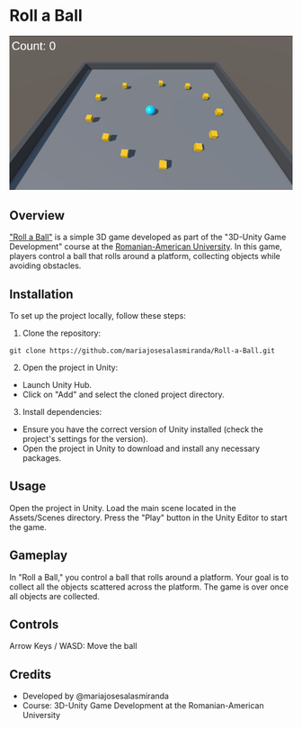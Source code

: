# Roll a Ball
![Roll a Ball Game](3d_unity.png)
## Overview
["Roll a Ball"](https://learn.unity.com/project/roll-a-ball?uv=2022.3) is a simple 3D game developed as part of the "3D-Unity Game Development" course at the [Romanian-American University](https://www.rau.ro/?lang=en). In this game, players control a ball that rolls around a platform, collecting objects while avoiding obstacles.

## Installation
To set up the project locally, follow these steps:
1. Clone the repository:
```
git clone https://github.com/mariajosesalasmiranda/Roll-a-Ball.git
```
2. Open the project in Unity:
- Launch Unity Hub.
- Click on "Add" and select the cloned project directory.
3. Install dependencies:
- Ensure you have the correct version of Unity installed (check the project's settings for the version).
- Open the project in Unity to download and install any necessary packages.

## Usage
Open the project in Unity.
Load the main scene located in the Assets/Scenes directory.
Press the "Play" button in the Unity Editor to start the game.

## Gameplay
In "Roll a Ball," you control a ball that rolls around a platform. Your goal is to collect all the objects scattered across the platform. The game is over once all objects are collected.

## Controls
Arrow Keys / WASD: Move the ball

## Credits
- Developed by @mariajosesalasmiranda
- Course: 3D-Unity Game Development at the Romanian-American University
